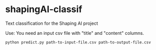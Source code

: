 # shapingAI-classif
Text classification for the Shaping AI project

Use:
You need an input csv file with "title" and "content" columns.

```
python predict.py path-to-input-file.csv path-to-output-file.csv
```
